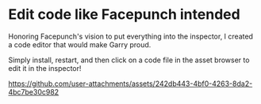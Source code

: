 # Edit code like Facepunch intended

Honoring Facepunch's vision to put everything into the inspector, I created a code editor that would make Garry proud.

Simply install, restart, and then click on a code file in the asset browser to edit it in the inspector!

https://github.com/user-attachments/assets/242db443-4bf0-4263-8da2-4bc7be30c982
